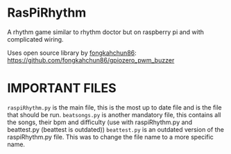 # RasPiRhythm
A rhythm game similar to rhythm doctor but on raspberry pi and with complicated wiring.


Uses open source library by [fongkahchun86](https://github.com/fongkahchun86): https://github.com/fongkahchun86/gpiozero_pwm_buzzer


# IMPORTANT FILES #
`raspiRhythm.py` is the main file, this is the most up to date file and is the file that should be run.
`beatsongs.py` is another mandatory file, this contains all the songs, their bpm and difficulty (use with raspiRhythm.py and beattest.py (beattest is outdated))
`beattest.py` is an outdated version of the raspiRhythm.py file. This was to change the file name to a more specific name.
